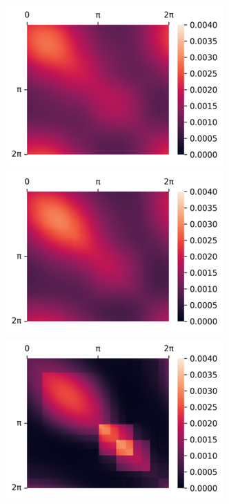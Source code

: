 <p align="center"> <img src= 'all_figs_NTK/MLP(n_h_l = 1, n_n = 32,Run=1,Epoch = 000,step=00,UnLearned,loss = 0.429).png' /> </p>
<p align="center"> <img src= 'all_figs_NTK/MLP(n_h_l = 1, n_n = 32,Run=1,Epoch = 003,step=16,Learned,loss = 0.26).png' /> </p>
<p align="center"> <img src= 'all_figs_NTK/MLP(n_h_l = 1, n_n = 32,Run=1,Epoch = 500,step=16,Learned,loss = 0.018).png' /> </p>

